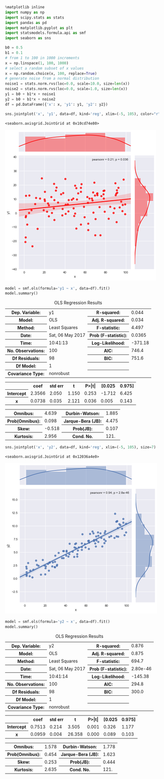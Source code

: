 

```python
%matplotlib inline
import numpy as np
import scipy.stats as stats
import pandas as pd
import matplotlib.pyplot as plt
import statsmodels.formula.api as smf
import seaborn as sns
```


```python
b0 = 0.5
b1 = 0.1
# from 1 to 100 in 1000 increments
x = np.linspace(1, 100, 1000)
# select a random subset of x values
x = np.random.choice(x, 100, replace=True)
# generate noise from a normal distribution
noise1 = stats.norm.rvs(loc=0.0, scale=10.0, size=len(x))
noise2 = stats.norm.rvs(loc=0.0, scale=1.0, size=len(x))
y1 = b0 + b1*x + noise1
y2 = b0 + b1*x + noise2
df = pd.DataFrame({'x': x, 'y1': y1, 'y2': y2})
```


```python
sns.jointplot('x', 'y1', data=df, kind='reg', xlim=(-5, 105), color="r", size=7)
```




    <seaborn.axisgrid.JointGrid at 0x10cd74e80>




![png](figures/statsmodels1.png)



```python
model = smf.ols(formula='y1 ~ x', data=df).fit()
model.summary()
```




<table class="simpletable">
<caption>OLS Regression Results</caption>
<tr>
  <th>Dep. Variable:</th>           <td>y1</td>        <th>  R-squared:         </th> <td>   0.044</td>
</tr>
<tr>
  <th>Model:</th>                   <td>OLS</td>       <th>  Adj. R-squared:    </th> <td>   0.034</td>
</tr>
<tr>
  <th>Method:</th>             <td>Least Squares</td>  <th>  F-statistic:       </th> <td>   4.497</td>
</tr>
<tr>
  <th>Date:</th>             <td>Sat, 06 May 2017</td> <th>  Prob (F-statistic):</th>  <td>0.0365</td>
</tr>
<tr>
  <th>Time:</th>                 <td>10:41:13</td>     <th>  Log-Likelihood:    </th> <td> -371.18</td>
</tr>
<tr>
  <th>No. Observations:</th>      <td>   100</td>      <th>  AIC:               </th> <td>   746.4</td>
</tr>
<tr>
  <th>Df Residuals:</th>          <td>    98</td>      <th>  BIC:               </th> <td>   751.6</td>
</tr>
<tr>
  <th>Df Model:</th>              <td>     1</td>      <th>                     </th>     <td> </td>   
</tr>
<tr>
  <th>Covariance Type:</th>      <td>nonrobust</td>    <th>                     </th>     <td> </td>   
</tr>
</table>
<table class="simpletable">
<tr>
      <td></td>         <th>coef</th>     <th>std err</th>      <th>t</th>      <th>P>|t|</th>  <th>[0.025</th>    <th>0.975]</th>  
</tr>
<tr>
  <th>Intercept</th> <td>    2.3566</td> <td>    2.050</td> <td>    1.150</td> <td> 0.253</td> <td>   -1.712</td> <td>    6.425</td>
</tr>
<tr>
  <th>x</th>         <td>    0.0738</td> <td>    0.035</td> <td>    2.121</td> <td> 0.036</td> <td>    0.005</td> <td>    0.143</td>
</tr>
</table>
<table class="simpletable">
<tr>
  <th>Omnibus:</th>       <td> 4.639</td> <th>  Durbin-Watson:     </th> <td>   1.885</td>
</tr>
<tr>
  <th>Prob(Omnibus):</th> <td> 0.098</td> <th>  Jarque-Bera (JB):  </th> <td>   4.475</td>
</tr>
<tr>
  <th>Skew:</th>          <td>-0.518</td> <th>  Prob(JB):          </th> <td>   0.107</td>
</tr>
<tr>
  <th>Kurtosis:</th>      <td> 2.956</td> <th>  Cond. No.          </th> <td>    121.</td>
</tr>
</table>




```python
sns.jointplot('x', 'y2', data=df, kind='reg', xlim=(-5, 105), size=7)
```




    <seaborn.axisgrid.JointGrid at 0x12036a4e0>




![png](figures/statsmodels2.png)



```python
model = smf.ols(formula='y2 ~ x', data=df).fit()
model.summary()
```




<table class="simpletable">
<caption>OLS Regression Results</caption>
<tr>
  <th>Dep. Variable:</th>           <td>y2</td>        <th>  R-squared:         </th> <td>   0.876</td>
</tr>
<tr>
  <th>Model:</th>                   <td>OLS</td>       <th>  Adj. R-squared:    </th> <td>   0.875</td>
</tr>
<tr>
  <th>Method:</th>             <td>Least Squares</td>  <th>  F-statistic:       </th> <td>   694.7</td>
</tr>
<tr>
  <th>Date:</th>             <td>Sat, 06 May 2017</td> <th>  Prob (F-statistic):</th> <td>2.80e-46</td>
</tr>
<tr>
  <th>Time:</th>                 <td>10:41:14</td>     <th>  Log-Likelihood:    </th> <td> -145.38</td>
</tr>
<tr>
  <th>No. Observations:</th>      <td>   100</td>      <th>  AIC:               </th> <td>   294.8</td>
</tr>
<tr>
  <th>Df Residuals:</th>          <td>    98</td>      <th>  BIC:               </th> <td>   300.0</td>
</tr>
<tr>
  <th>Df Model:</th>              <td>     1</td>      <th>                     </th>     <td> </td>   
</tr>
<tr>
  <th>Covariance Type:</th>      <td>nonrobust</td>    <th>                     </th>     <td> </td>   
</tr>
</table>
<table class="simpletable">
<tr>
      <td></td>         <th>coef</th>     <th>std err</th>      <th>t</th>      <th>P>|t|</th>  <th>[0.025</th>    <th>0.975]</th>  
</tr>
<tr>
  <th>Intercept</th> <td>    0.7513</td> <td>    0.214</td> <td>    3.505</td> <td> 0.001</td> <td>    0.326</td> <td>    1.177</td>
</tr>
<tr>
  <th>x</th>         <td>    0.0959</td> <td>    0.004</td> <td>   26.358</td> <td> 0.000</td> <td>    0.089</td> <td>    0.103</td>
</tr>
</table>
<table class="simpletable">
<tr>
  <th>Omnibus:</th>       <td> 1.578</td> <th>  Durbin-Watson:     </th> <td>   1.778</td>
</tr>
<tr>
  <th>Prob(Omnibus):</th> <td> 0.454</td> <th>  Jarque-Bera (JB):  </th> <td>   1.623</td>
</tr>
<tr>
  <th>Skew:</th>          <td> 0.253</td> <th>  Prob(JB):          </th> <td>   0.444</td>
</tr>
<tr>
  <th>Kurtosis:</th>      <td> 2.635</td> <th>  Cond. No.          </th> <td>    121.</td>
</tr>
</table>




```python

```
